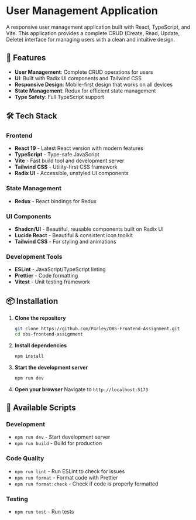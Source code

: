 # User Management Application

A responsive user management application built with React, TypeScript, and Vite. This application provides a complete CRUD (Create, Read, Update, Delete) interface for managing users with a clean and intuitive design.

## 🚀 Features

- **User Management**: Complete CRUD operations for users
- **UI**: Built with Radix UI components and Tailwind CSS
- **Responsive Design**: Mobile-first design that works on all devices
- **State Management**: Redux for efficient state management
- **Type Safety**: Full TypeScript support

## 🛠️ Tech Stack

### Frontend

- **React 19** - Latest React version with modern features
- **TypeScript** - Type-safe JavaScript
- **Vite** - Fast build tool and development server
- **Tailwind CSS** - Utility-first CSS framework
- **Radix UI** - Accessible, unstyled UI components

### State Management

- **Redux** - React bindings for Redux

### UI Components

- **Shadcn/UI** - Beautiful, reusable components built on Radix UI
- **Lucide React** - Beautiful & consistent icon toolkit
- **Tailwind CSS** - For styling and animations

### Development Tools

- **ESLint** - JavaScript/TypeScript linting
- **Prettier** - Code formatting
- **Vitest** - Unit testing framework

## 📦 Installation

1. **Clone the repository**

   ```bash
   git clone https://github.com/P4rley/OBS-Frontend-Assignment.git
   cd obs-frontend-assignment
   ```

2. **Install dependencies**

   ```bash
   npm install
   ```

3. **Start the development server**

   ```bash
   npm run dev
   ```

4. **Open your browser**
   Navigate to `http://localhost:5173`

## 🎯 Available Scripts

### Development

- `npm run dev` - Start development server
- `npm run build` - Build for production

### Code Quality

- `npm run lint` - Run ESLint to check for issues
- `npm run format` - Format code with Prettier
- `npm run format:check` - Check if code is properly formatted

### Testing

- `npm run test` - Run tests
